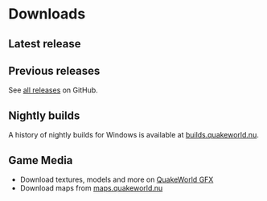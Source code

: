 ---
---

<script setup>
import LatestRelease from "../components/LatestRelease.vue";
import PreviousReleases from "../components/PreviousReleases.vue";
</script>

# Downloads

## Latest release

<Suspense>
    <LatestRelease />
    <template #fallback>
        Loading...
    </template>
</Suspense>

## Previous releases

See [all releases](https://github.com/QW-Group/ezquake-source/releases) on GitHub.

<Suspense>
    <PreviousReleases />
    <template #fallback>
        Loading...
    </template>
</Suspense>

## Nightly builds

A history of nightly builds for Windows is available at [builds.quakeworld.nu](https://builds.quakeworld.nu/ezquake/snapshots/).

## Game Media

* Download textures, models and more on <a href="https://gfx.quakeworld.nu/">QuakeWorld GFX</a>
* Download maps from [maps.quakeworld.nu](https://maps.quakeworld.nu)
